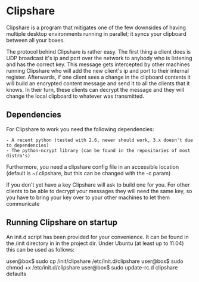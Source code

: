 Clipshare
=========

Clipshare is a program that mitigates one of the few downsides of having 
multiple desktop environments running in parallel; it syncs your
clipboard between all your boxes.

The protocol behind Clipshare is rather easy. The first thing a client
does is UDP broadcast it's ip and port over the network to anybody
who is listening and has the correct key. This message gets intercepted
by other machines running Clipshare who will add the new client's ip
and port to their internal register. Afterwards, if one client sees a
change in the clipboard contents it will build an encrypted content
message and send it to all the clients that it knows. In their turn,
these clients can decrypt the message and they will change the local
clipboard to whatever was transmitted.


Dependencies
------------

For Clipshare to work you need the following dependencies:

	- A recent python (tested with 2.6, newer should work, 3.x doesn't due to dependencies)
	- The python-ncrypt library (can be found in the repositories of most distro's)

Furthermore, you need a clipshare config file in an accessible location
(default is ~/.clipshare, but this can be changed with the -c param)

If you don't yet have a key Clipshare will ask to build one for you. For
other clients to be able to decrypt your messages they will need the same
key, so you have to bring your key over to your other machines to let
them communicate

Running Clipshare on startup
----------------------------

An init.d script has been provided for your convenience. It can be found in
the /init directory in in the project dir. Under Ubuntu (at least up to 11.04)
this can be used as follows:

user@box$ sudo cp /init/clipshare /etc/init.d/clipshare
user@box$ sudo chmod +x /etc/init.d/clipshare
user@box$ sudo update-rc.d clipshare defaults

